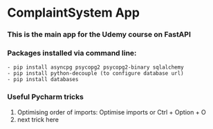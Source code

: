 # ComplaintSystem App

### This is the main app for the Udemy course on FastAPI

### Packages installed via command line:
    - pip install asyncpg psycopg2 psycopg2-binary sqlalchemy 
    - pip install python-decouple (to configure database url)
    - pip install databases


### Useful Pycharm tricks
1. Optimising order of imports:
    Optimise imports or Ctrl + Option + O
2. next trick here